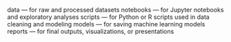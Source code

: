 data — for raw and processed datasets
notebooks — for Jupyter notebooks and exploratory analyses
scripts — for Python or R scripts used in data cleaning and modeling
models — for saving machine learning models
reports — for final outputs, visualizations, or presentations
